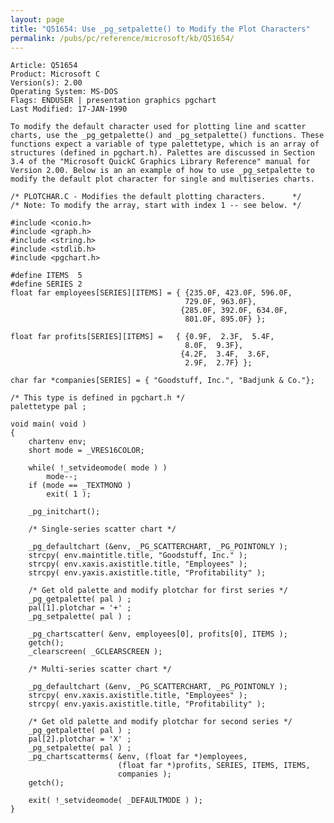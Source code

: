 ```yaml
---
layout: page
title: "Q51654: Use _pg_setpalette() to Modify the Plot Characters"
permalink: /pubs/pc/reference/microsoft/kb/Q51654/
---
```


	Article: Q51654
	Product: Microsoft C
	Version(s): 2.00
	Operating System: MS-DOS
	Flags: ENDUSER | presentation graphics pgchart
	Last Modified: 17-JAN-1990
	
	To modify the default character used for plotting line and scatter
	charts, use the _pg_getpalette() and _pg_setpalette() functions. These
	functions expect a variable of type palettetype, which is an array of
	structures (defined in pgchart.h). Palettes are discussed in Section
	3.4 of the "Microsoft QuickC Graphics Library Reference" manual for
	Version 2.00. Below is an an example of how to use _pg_setpalette to
	modify the default plot character for single and multiseries charts.
	
	/* PLOTCHAR.C - Modifies the default plotting characters.      */
	/* Note: To modify the array, start with index 1 -- see below. */
	
	#include <conio.h>
	#include <graph.h>
	#include <string.h>
	#include <stdlib.h>
	#include <pgchart.h>
	
	#define ITEMS  5
	#define SERIES 2
	float far employees[SERIES][ITEMS] = { {235.0F, 423.0F, 596.0F,
	                                       729.0F, 963.0F},
	                                      {285.0F, 392.0F, 634.0F,
	                                       801.0F, 895.0F} };
	
	float far profits[SERIES][ITEMS] =   { {0.9F,  2.3F,  5.4F,
	                                       8.0F,  9.3F},
	                                      {4.2F,  3.4F,  3.6F,
	                                       2.9F,  2.7F} };
	
	char far *companies[SERIES] = { "Goodstuff, Inc.", "Badjunk & Co."};
	
	/* This type is defined in pgchart.h */
	palettetype pal ;
	
	void main( void )
	{
	    chartenv env;
	    short mode = _VRES16COLOR;
	
	    while( !_setvideomode( mode ) )
	        mode--;
	    if (mode == _TEXTMONO )
	        exit( 1 );
	
	    _pg_initchart();
	
	    /* Single-series scatter chart */
	
	    _pg_defaultchart (&env, _PG_SCATTERCHART, _PG_POINTONLY );
	    strcpy( env.maintitle.title, "Goodstuff, Inc." );
	    strcpy( env.xaxis.axistitle.title, "Employees" );
	    strcpy( env.yaxis.axistitle.title, "Profitability" );
	
	    /* Get old palette and modify plotchar for first series */
	    _pg_getpalette( pal ) ;
	    pal[1].plotchar = '+' ;
	    _pg_setpalette( pal ) ;
	
	    _pg_chartscatter( &env, employees[0], profits[0], ITEMS );
	    getch();
	    _clearscreen( _GCLEARSCREEN );
	
	    /* Multi-series scatter chart */
	
	    _pg_defaultchart (&env, _PG_SCATTERCHART, _PG_POINTONLY );
	    strcpy( env.xaxis.axistitle.title, "Employees" );
	    strcpy( env.yaxis.axistitle.title, "Profitability" );
	
	    /* Get old palette and modify plotchar for second series */
	    _pg_getpalette( pal ) ;
	    pal[2].plotchar = 'X' ;
	    _pg_setpalette( pal ) ;
	    _pg_chartscatterms( &env, (float far *)employees,
	                        (float far *)profits, SERIES, ITEMS, ITEMS,
	                        companies );
	    getch();
	
	    exit( !_setvideomode( _DEFAULTMODE ) );
	}
